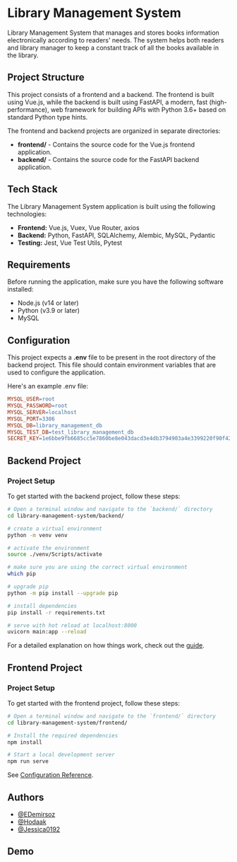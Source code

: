 # Library Management System

Library Management System that manages and stores books information electronically according to readers' needs. The system helps both readers and library manager to keep a constant track of all the books available in the library.

## Project Structure

This project consists of a frontend and a backend. The frontend is built using Vue.js, while the backend is built using FastAPI, a modern, fast (high-performance), web framework for building APIs with Python 3.6+ based on standard Python type hints.

The frontend and backend projects are organized in separate directories:

- **frontend/** - Contains the source code for the Vue.js frontend application.
- **backend/** - Contains the source code for the FastAPI backend application.
## Tech Stack

The Library Management System application is built using the following technologies:

- **Frontend:** Vue.js, Vuex, Vue Router, axios
- **Backend:** Python, FastAPI, SQLAlchemy, Alembic, MySQL, Pydantic
- **Testing:** Jest, Vue Test Utils, Pytest
## Requirements

Before running the application, make sure you have the following software installed:

- Node.js (v14 or later)
- Python (v3.9 or later)
- MySQL
## Configuration

This project expects a **.env** file to be present in the root directory of the backend project. This file should contain environment variables that are used to configure the application.

Here's an example .env file:

``` makefile
MYSQL_USER=root
MYSQL_PASSWORD=root
MYSQL_SERVER=localhost
MYSQL_PORT=3306
MYSQL_DB=library_management_db
MYSQL_TEST_DB=test_library_management_db
SECRET_KEY=1e6bbe9fb6685cc5e7860be8e043dacd3e4db3794903a4e3399220f90f42924c
```

## Backend Project
### Project Setup
To get started with the backend project, follow these steps:
``` bash
# Open a terminal window and navigate to the `backend/` directory
cd library-management-system/backend/

# create a virtual environment
python -m venv venv

# activate the environment
source ./venv/Scripts/activate

# make sure you are using the correct virtual environment
which pip

# upgrade pip
python -m pip install --upgrade pip

# install dependencies
pip install -r requirements.txt

# serve with hot reload at localhost:8000
uvicorn main:app --reload
```
For a detailed explanation on how things work, check out the [guide](https://fastapi.tiangolo.com/).
## Frontend Project
### Project Setup
To get started with the frontend project, follow these steps:
``` bash
# Open a terminal window and navigate to the `frontend/` directory
cd library-management-system/frontend/

# Install the required dependencies
npm install

# Start a local development server
npm run serve
```
See [Configuration Reference](https://cli.vuejs.org/config/).
## Authors

- [@EDemirsoz](https://github.com/EDemirsoz)
- [@Hodaak](https://github.com/Hodaak)
- [@Jessica0192](https://github.com/Jessica0192)


## Demo

